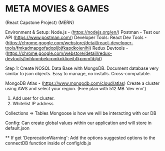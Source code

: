 # META MOVIES & GAMES
(React Capstone Project)
(MERN)


Environment & Setup:
Node.js - (https://nodejs.org/en/)
Postman - Test our API (https://www.postman.com/)
Developer Tools:
React Dev Tools -(https://chrome.google.com/webstore/detail/react-developer-tools/fmkadmapgofadopljbjfkapdkoienihi)
Redux Devtools - (https://chrome.google.com/webstore/detail/redux-devtools/lmhkpmbekcpmknklioeibfkpmmfibljd)


Step 1:
Create NOSQL Data Base with MongoDB.
Document database very similar to json objects.
Easy to manage, no installs. 
Cross-compatable.


MongoDB Atlas - (https://www.mongodb.com/cloud/atlas)
Create a cluster using AWS and select your region.
(Free plan with 512 MB 'dev env')
1. Add user for cluster.
2. Whitelist IP address

Collections => Tables
Mongoose is how we will be interacting with our DB

Config:
Can create global values within our application and will 
store in default.json

** If get 'DeprecationWarning': 
    Add the options suggested options to the connectDB
    function inside of config/db.js
